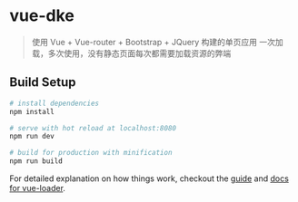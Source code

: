 # vue-dke

> 使用 Vue + Vue-router + Bootstrap + JQuery 构建的单页应用
> 一次加载，多次使用，没有静态页面每次都需要加载资源的弊端

## Build Setup

``` bash
# install dependencies
npm install

# serve with hot reload at localhost:8080
npm run dev

# build for production with minification
npm run build
```

For detailed explanation on how things work, checkout the [guide](http://vuejs-templates.github.io/webpack/) and [docs for vue-loader](http://vuejs.github.io/vue-loader).
